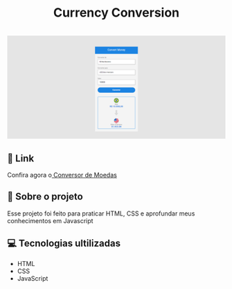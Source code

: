 <h1 align="center">
  Currency Conversion
</h1>

<br>

<img src="https://github.com/guicavallini/currency-conversion/blob/main/img/currency-conversion.png?raw=true">

<br>

<h2>
🔗 Link 
</h2>
<p>Confira agora o<a href="https://guicavallini.github.io/currency-conversion/" target="_blank"> Conversor de Moedas</a></p>

<h2>
📄 Sobre o projeto
</h2>
<p>
Esse projeto foi feito para praticar HTML, CSS e aprofundar meus conhecimentos em Javascript
</p>

<h2>
💻 Tecnologias ultilizadas
</h2>
<ul>
  <li>HTML</li>
  <li>CSS</li>
  <li>JavaScript</li>
</ul>


